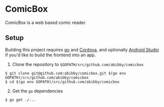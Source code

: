 # ComicBox

ComicBox is a web based comic reader.

## Setup

Building this project requires [go](https://golang.org/) and [Cordova](https://cordova.apache.org/), and optionally [Android Studio](https://developer.android.com/studio/) if you'd like to build the frontend into an app.

1. Clone the repository to `$GOPATH/src/github.com/abibby/comicbox`
```
$ git clone git@github.com:abibby/comicbox.git $(go env GOPATH)/src/github.com/abibby/comicbox
$ cd $(go env GOPATH)/src/github.com/abibby/comicbox
```

2. Get the `go` dependencies
```
$ go get ./...
```

